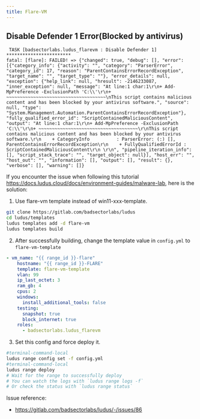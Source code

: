 ```yaml
---
title: Flare-VM
---
```


## Disable Defender 1 Error(Blocked by antivirus)

```
 TASK [badsectorlabs.ludus_flarevm : Disable Defender 1] ************************
fatal: [flare]: FAILED! => {"changed": true, "debug": [], "error": [{"category_info": {"activity": "", "category": "ParserError", "category_id": 17, "reason": "ParentContainsErrorRecordException", "target_name": "", "target_type": ""}, "error_details": null, "exception": {"help_link": null, "hresult": -2146233087, "inner_exception": null, "message": "At line:1 char:1\r\n+ Add-MpPreference -ExclusionPath 'C:\\'\r\n+ ~~~~~~~~~~~~~~~~~~~~~~~~~~~~~~~~~~~~~\nThis script contains malicious content and has been blocked by your antivirus software.", "source": null, "type": "System.Management.Automation.ParentContainsErrorRecordException"}, "fully_qualified_error_id": "ScriptContainedMaliciousContent", "output": "At line:1 char:1\r\n+ Add-MpPreference -ExclusionPath 'C:\\'\r\n+ ~~~~~~~~~~~~~~~~~~~~~~~~~~~~~~~~~~~~~\r\nThis script contains malicious content and has been blocked by your antivirus software.\r\n    + CategoryInfo          : ParserError: (:) [], ParentContainsErrorRecordException\r\n    + FullyQualifiedErrorId : ScriptContainedMaliciousContent\r\n \r\n", "pipeline_iteration_info": [], "script_stack_trace": "", "target_object": null}], "host_err": "", "host_out": "", "information": [], "output": [], "result": {}, "verbose": [], "warning": []}
```

If you encounter the issue when following this tutorial https://docs.ludus.cloud/docs/environment-guides/malware-lab, here is the solution:

1. Use flare-vm template instead of win11-xxx-template.

```bash
git clone https://gitlab.com/badsectorlabs/ludus
cd ludus/templates
ludus templates add -d flare-vm
ludus templates build
```

2. After successfully building, change the template value in `config.yml` to `flare-vm-template`

```yaml title="config.yml"
- vm_name: "{{ range_id }}-flare"
    hostname: "{{ range_id }}-FLARE"
    template: flare-vm-template
    vlan: 99
    ip_last_octet: 3
    ram_gb: 4
    cpus: 2
    windows:
      install_additional_tools: false
    testing:
      snapshot: true
      block_internet: true
    roles:
      - badsectorlabs.ludus_flarevm
 ```

3. Set this config and force deploy it.

```bash
#terminal-command-local
ludus range config set -f config.yml
#terminal-command-local
ludus range deploy
# Wait for the range to successfully deploy
# You can watch the logs with `ludus range logs -f`
# Or check the status with `ludus range status`
```

Issue reference:
- https://gitlab.com/badsectorlabs/ludus/-/issues/86